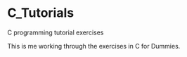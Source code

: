 # C_Tutorials
C programming tutorial exercises

This is me working through the exercises in C for Dummies.
